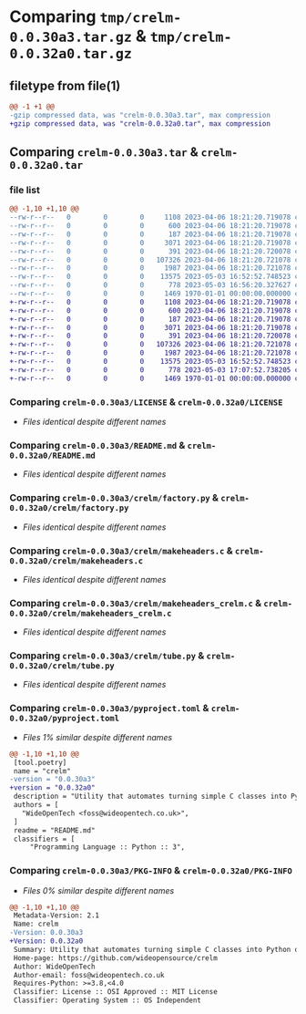 # Comparing `tmp/crelm-0.0.30a3.tar.gz` & `tmp/crelm-0.0.32a0.tar.gz`

## filetype from file(1)

```diff
@@ -1 +1 @@
-gzip compressed data, was "crelm-0.0.30a3.tar", max compression
+gzip compressed data, was "crelm-0.0.32a0.tar", max compression
```

## Comparing `crelm-0.0.30a3.tar` & `crelm-0.0.32a0.tar`

### file list

```diff
@@ -1,10 +1,10 @@
--rw-r--r--   0        0        0     1108 2023-04-06 18:21:20.719078 crelm-0.0.30a3/LICENSE
--rw-r--r--   0        0        0      600 2023-04-06 18:21:20.719078 crelm-0.0.30a3/README.md
--rw-r--r--   0        0        0      187 2023-04-06 18:21:20.719078 crelm-0.0.30a3/crelm/__init__.py
--rw-r--r--   0        0        0     3071 2023-04-06 18:21:20.719078 crelm-0.0.30a3/crelm/factory.py
--rw-r--r--   0        0        0      391 2023-04-06 18:21:20.720078 crelm-0.0.30a3/crelm/libcrelm.py
--rw-r--r--   0        0        0   107326 2023-04-06 18:21:20.721078 crelm-0.0.30a3/crelm/makeheaders.c
--rw-r--r--   0        0        0     1987 2023-04-06 18:21:20.721078 crelm-0.0.30a3/crelm/makeheaders_crelm.c
--rw-r--r--   0        0        0    13575 2023-05-03 16:52:52.748523 crelm-0.0.30a3/crelm/tube.py
--rw-r--r--   0        0        0      778 2023-05-03 16:56:20.327627 crelm-0.0.30a3/pyproject.toml
--rw-r--r--   0        0        0     1469 1970-01-01 00:00:00.000000 crelm-0.0.30a3/PKG-INFO
+-rw-r--r--   0        0        0     1108 2023-04-06 18:21:20.719078 crelm-0.0.32a0/LICENSE
+-rw-r--r--   0        0        0      600 2023-04-06 18:21:20.719078 crelm-0.0.32a0/README.md
+-rw-r--r--   0        0        0      187 2023-04-06 18:21:20.719078 crelm-0.0.32a0/crelm/__init__.py
+-rw-r--r--   0        0        0     3071 2023-04-06 18:21:20.719078 crelm-0.0.32a0/crelm/factory.py
+-rw-r--r--   0        0        0      391 2023-04-06 18:21:20.720078 crelm-0.0.32a0/crelm/libcrelm.py
+-rw-r--r--   0        0        0   107326 2023-04-06 18:21:20.721078 crelm-0.0.32a0/crelm/makeheaders.c
+-rw-r--r--   0        0        0     1987 2023-04-06 18:21:20.721078 crelm-0.0.32a0/crelm/makeheaders_crelm.c
+-rw-r--r--   0        0        0    13575 2023-05-03 16:52:52.748523 crelm-0.0.32a0/crelm/tube.py
+-rw-r--r--   0        0        0      778 2023-05-03 17:07:52.738205 crelm-0.0.32a0/pyproject.toml
+-rw-r--r--   0        0        0     1469 1970-01-01 00:00:00.000000 crelm-0.0.32a0/PKG-INFO
```

### Comparing `crelm-0.0.30a3/LICENSE` & `crelm-0.0.32a0/LICENSE`

 * *Files identical despite different names*

### Comparing `crelm-0.0.30a3/README.md` & `crelm-0.0.32a0/README.md`

 * *Files identical despite different names*

### Comparing `crelm-0.0.30a3/crelm/factory.py` & `crelm-0.0.32a0/crelm/factory.py`

 * *Files identical despite different names*

### Comparing `crelm-0.0.30a3/crelm/makeheaders.c` & `crelm-0.0.32a0/crelm/makeheaders.c`

 * *Files identical despite different names*

### Comparing `crelm-0.0.30a3/crelm/makeheaders_crelm.c` & `crelm-0.0.32a0/crelm/makeheaders_crelm.c`

 * *Files identical despite different names*

### Comparing `crelm-0.0.30a3/crelm/tube.py` & `crelm-0.0.32a0/crelm/tube.py`

 * *Files identical despite different names*

### Comparing `crelm-0.0.30a3/pyproject.toml` & `crelm-0.0.32a0/pyproject.toml`

 * *Files 1% similar despite different names*

```diff
@@ -1,10 +1,10 @@
 [tool.poetry]
 name = "crelm"
-version = "0.0.30a3"
+version = "0.0.32a0"
 description = "Utility that automates turning simple C classes into Python objects"
 authors = [
   "WideOpenTech <foss@wideopentech.co.uk>",
 ]
 readme = "README.md"
 classifiers = [
     "Programming Language :: Python :: 3",
```

### Comparing `crelm-0.0.30a3/PKG-INFO` & `crelm-0.0.32a0/PKG-INFO`

 * *Files 0% similar despite different names*

```diff
@@ -1,10 +1,10 @@
 Metadata-Version: 2.1
 Name: crelm
-Version: 0.0.30a3
+Version: 0.0.32a0
 Summary: Utility that automates turning simple C classes into Python objects
 Home-page: https://github.com/wideopensource/crelm
 Author: WideOpenTech
 Author-email: foss@wideopentech.co.uk
 Requires-Python: >=3.8,<4.0
 Classifier: License :: OSI Approved :: MIT License
 Classifier: Operating System :: OS Independent
```

